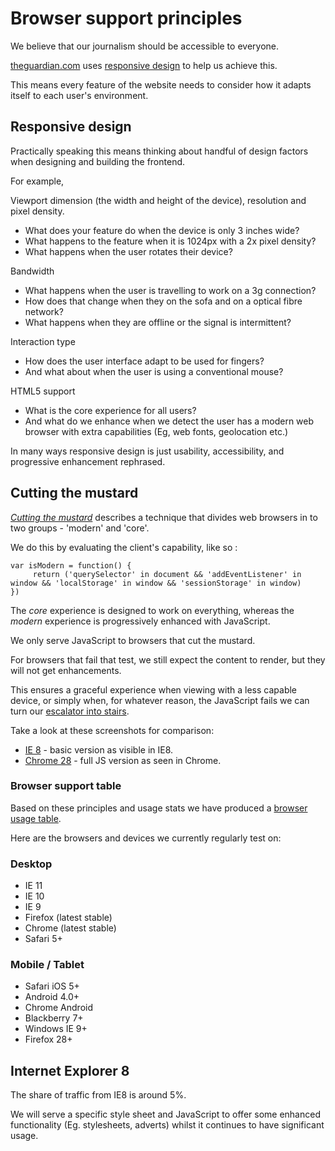 # Browser support principles

We believe that our journalism should be accessible to everyone.

[theguardian.com](http://www.theguardian.com/?view=mobile) uses [responsive design](http://alistapart.com/article/responsive-web-design) to help us achieve this.

This means every feature of the website needs to consider how it adapts itself to each user's environment.

## Responsive design

Practically speaking this means thinking about handful of design factors when designing and building the frontend.

For example,

Viewport dimension (the width and height of the device), resolution and pixel density.

- What does your feature do when the device is only 3 inches wide?
- What happens to the feature when it is 1024px with a 2x pixel density?
- What happens when the user rotates their device?

Bandwidth

- What happens when the user is travelling to work on a 3g connection?
- How does that change when they on the sofa and on a optical fibre network?
- What happens when they are offline or the signal is intermittent?

Interaction type 

- How does the user interface adapt to be used for fingers?
- And what about when the user is using a conventional mouse?

HTML5 support

- What is the core experience for all users?
- And what do we enhance when we detect the user has a modern web browser with extra capabilities (Eg, web fonts, geolocation etc.) 

In many ways responsive design is just usability, accessibility, and progressive enhancement rephrased. 

## Cutting the mustard

_[Cutting the mustard](http://responsivenews.co.uk/post/18948466399/cutting-the-mustard)_ describes a technique that divides
web browsers in to two groups - 'modern' and 'core'.

We do this by evaluating the client's capability, like so :

```
var isModern = function() { 
     return ('querySelector' in document && 'addEventListener' in window && 'localStorage' in window && 'sessionStorage' in window)
})
```

The _core_ experience is designed to work on everything, whereas the _modern_ experience is progressively enhanced with JavaScript.

We only serve JavaScript to browsers that cut the mustard.

For browsers that fail that test, we still expect the content to render, but they will not get enhancements.

This ensures a graceful experience when viewing with a less capable device, or simply when, for whatever reason, the JavaScript fails we can
turn our [escalator into stairs](http://jakearchibald.com/2013/progressive-enhancement-still-important).

Take a look at these screenshots for comparison:

- [IE 8](images/ie8_basic.png) - basic version as visible in IE8.
- [Chrome 28](images/chrome_full.png) - full JS version as seen in Chrome.

### Browser support table

Based on these principles and usage stats we have produced a [browser usage table](http://datascience.gutools.co.uk:8099/views/OSBrowserUsage/Tablefiltered).

Here are the browsers and devices we currently regularly test on:

### Desktop

-  IE 11
-  IE 10
-  IE 9
-  Firefox (latest stable)
-  Chrome (latest stable)
-  Safari 5+

### Mobile / Tablet

-  Safari iOS 5+
-  Android 4.0+
-  Chrome Android
-  Blackberry 7+
-  Windows IE 9+
-  Firefox 28+

## Internet Explorer 8

The share of traffic from IE8 is around 5%.

We will serve a specific style sheet and JavaScript to offer some enhanced functionality (Eg. stylesheets, adverts) whilst it continues to have significant usage.
